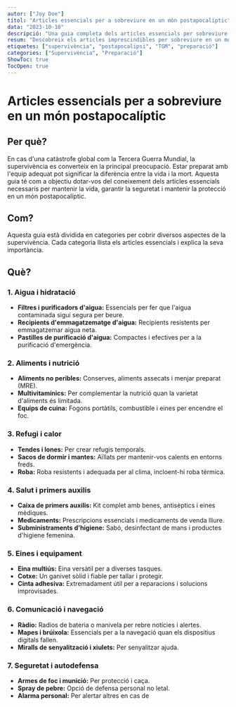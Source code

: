 ```yaml
---
autor: ["Joy Doe"]
títol: "Articles essencials per a sobreviure en un món postapocalíptic"
data: "2023-10-10"
descripció: "Una guia completa dels articles essencials per sobreviure en un món postapocalíptic, especialment després de la Tercera Guerra Mundial."
resum: "Descobreix els articles imprescindibles per sobreviure en un món postapocalíptic, centrant-se en equips pràctics i essencials per a l'alimentació, la seguretat i la protecció."
etiquetes: ["supervivència", "postapocalipsi", "TGM", "preparació"]
categories: ["Supervivència", "Preparació"]
ShowToc: true
TocOpen: true
---
```


# Articles essencials per a sobreviure en un món postapocalíptic

## Per què?
En cas d'una catàstrofe global com la Tercera Guerra Mundial, la supervivència es converteix en la principal preocupació. Estar preparat amb l'equip adequat pot significar la diferència entre la vida i la mort. Aquesta guia té com a objectiu dotar-vos del coneixement dels articles essencials necessaris per mantenir la vida, garantir la seguretat i mantenir la protecció en un món postapocalíptic.

## Com?
Aquesta guia està dividida en categories per cobrir diversos aspectes de la supervivència. Cada categoria llista els articles essencials i explica la seva importància.

## Què?

### 1. Aigua i hidratació
- **Filtres i purificadors d'aigua:** Essencials per fer que l'aigua contaminada sigui segura per beure.
- **Recipients d'emmagatzematge d'aigua:** Recipients resistents per emmagatzemar aigua neta.
- **Pastilles de purificació d'aigua:** Compactes i efectives per a la purificació d'emergència.

### 2. Aliments i nutrició
- **Aliments no peribles:** Conserves, aliments assecats i menjar preparat (MRE).
- **Multivitamínics:** Per complementar la nutrició quan la varietat d'aliments és limitada.
- **Equips de cuina:** Fogons portàtils, combustible i eines per encendre el foc.

### 3. Refugi i calor
- **Tendes i lones:** Per crear refugis temporals.
- **Sacos de dormir i mantes:** Aïllats per mantenir-vos calents en entorns freds.
- **Roba:** Roba resistents i adequada per al clima, incloent-hi roba tèrmica.

### 4. Salut i primers auxilis
- **Caixa de primers auxilis:** Kit complet amb benes, antisèptics i eines mèdiques.
- **Medicaments:** Prescripcions essencials i medicaments de venda lliure.
- **Subministraments d'higiene:** Sabó, desinfectant de mans i productes d'higiene femenina.

### 5. Eines i equipament
- **Eina multiús:** Eina versàtil per a diverses tasques.
- **Cotxe:** Un ganivet sòlid i fiable per tallar i protegir.
- **Cinta adhesiva:** Extremadament útil per a reparacions i solucions improvisades.

### 6. Comunicació i navegació
- **Ràdio:** Radios de bateria o manivela per rebre notícies i alertes.
- **Mapes i brúixola:** Essencials per a la navegació quan els dispositius digitals fallen.
- **Miralls de senyalització i xiulets:** Per senyalitzar ajuda.

### 7. Seguretat i autodefensa
- **Armes de foc i munició:** Per protecció i caça.
- **Spray de pebre:** Opció de defensa personal no letal.
- **Alarma personal:** Per alertar altres en cas de